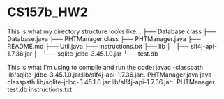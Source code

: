 # CS157b_HW2

This is what my directory structure looks like:
.
├── Database.class
├── Database.java
├── PHTManager.class
├── PHTManager.java
├── README.md
├── Util.java
├── instructions.txt
├── lib
│   ├── slf4j-api-1.7.36.jar
│   └── sqlite-jdbc-3.45.1.0.jar
└── test.db

This is what I'm using to compile and run the code:
javac -classpath lib/sqlite-jdbc-3.45.1.0.jar:lib/slf4j-api-1.7.36.jar:. PHTManager.java
java -classpath lib/sqlite-jdbc-3.45.1.0.jar:lib/slf4j-api-1.7.36.jar:. PHTManager test.db instructions.txt
